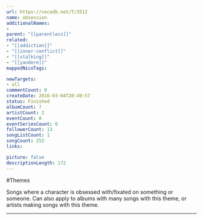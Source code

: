 ```yaml
---
url: https://vocadb.net/T/3512
name: obsession
additionalNames: 
- 
parent: "[[parentless]]"
related:
- "[[addiction]]"
- "[[inner-conflict]]"
- "[[stalking]]"
- "[[yandere]]"
mappedNicoTags:

newTargets:
- all
commentCount: 0
createDate: 2016-03-04T20:49:57
status: Finished
albumCount: 7
artistCount: 2
eventCount: 0
eventSeriesCount: 0
followerCount: 13
songListCount: 1
songCount: 253
links: 

picture: false
descriptionLength: 172
---
```


#Themes

Songs where a character is obsessed with/fixated on something or someone. Can also apply to albums with many songs with this theme, or artists making songs with this theme.

---


